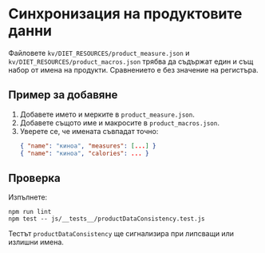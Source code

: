 # Синхронизация на продуктовите данни

Файловете `kv/DIET_RESOURCES/product_measure.json` и `kv/DIET_RESOURCES/product_macros.json` трябва да съдържат един и същ набор от имена на продукти. Сравнението е без значение на регистъра.

## Пример за добавяне
1. Добавете името и мерките в `product_measure.json`.
2. Добавете същото име и макросите в `product_macros.json`.
3. Уверете се, че имената съвпадат точно:
   ```json
   { "name": "киноа", "measures": [...] }
   { "name": "киноа", "calories": ... }
   ```

## Проверка
Изпълнете:

```
npm run lint
npm test -- js/__tests__/productDataConsistency.test.js
```
Тестът `productDataConsistency` ще сигнализира при липсващи или излишни имена.
